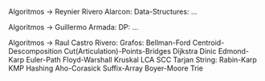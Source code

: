 Algoritmos
    -> Reynier Rivero Alarcon:
        Data-Structures:
            ...
            
Algoritmos
    -> Guillermo Armada:
        DP:
            ...

Algoritmos 
    -> Raul Castro Rivero: 
        Grafos:
            Bellman-Ford
            Centroid-Descomposition
            Cut(Articulation)-Points-Bridges
            Dijkstra
            Dinic
            Edmond-Karp
            Euler-Path
            Floyd-Warshall
            Kruskal
            LCA
            SCC
            Tarjan
        String:
            Rabin-Karp
            KMP
            Hashing
            Aho-Corasick
            Suffix-Array
            Boyer-Moore
            Trie
